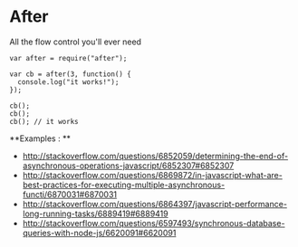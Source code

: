 # After #

All the flow control you'll ever need

    var after = require("after");

    var cb = after(3, function() {
      console.log("it works!");
    });

    cb();
    cb();
    cb(); // it works

**Examples : **

 - http://stackoverflow.com/questions/6852059/determining-the-end-of-asynchronous-operations-javascript/6852307#6852307
 - http://stackoverflow.com/questions/6869872/in-javascript-what-are-best-practices-for-executing-multiple-asynchronous-functi/6870031#6870031
 - http://stackoverflow.com/questions/6864397/javascript-performance-long-running-tasks/6889419#6889419
 - http://stackoverflow.com/questions/6597493/synchronous-database-queries-with-node-js/6620091#6620091